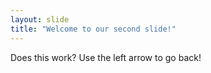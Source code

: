 ```yaml
---
layout: slide
title: "Welcome to our second slide!"
---
```

Does this work?
Use the left arrow to go back!
